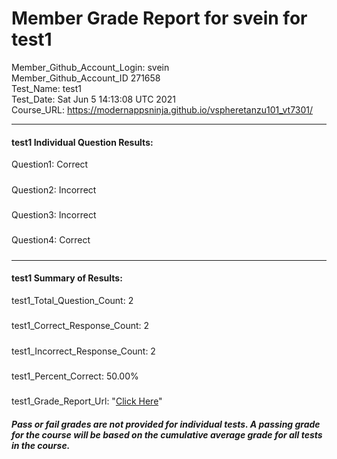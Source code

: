 # Member Grade Report for svein for test1  
   
Member_Github_Account_Login: svein  
Member_Github_Account_ID 271658  
Test_Name: test1  
Test_Date: Sat Jun  5 14:13:08 UTC 2021  
Course_URL: https://modernappsninja.github.io/vspheretanzu101_vt7301/  
   
---  
#### test1 Individual Question Results:  
Question1: Correct  
#####  
Question2: Incorrect  
#####  
Question3: Incorrect  
#####  
Question4: Correct  
#####  
---  
#### test1 Summary of Results:  
test1_Total_Question_Count: 2  
#####  
test1_Correct_Response_Count: 2  
#####  
test1_Incorrect_Response_Count: 2  
#####  
test1_Percent_Correct: 50.00%  
#####  
test1_Grade_Report_Url: "[Click Here](https://github.com/modernappsninjas/svein/blob/main/static/userdata/courses/vspheretanzu101_vt7301/grade_report.pr497.test1.md)"
##### Pass or fail grades are not provided for individual tests. A passing grade for the course will be based on the cumulative average grade for all tests in the course.  
